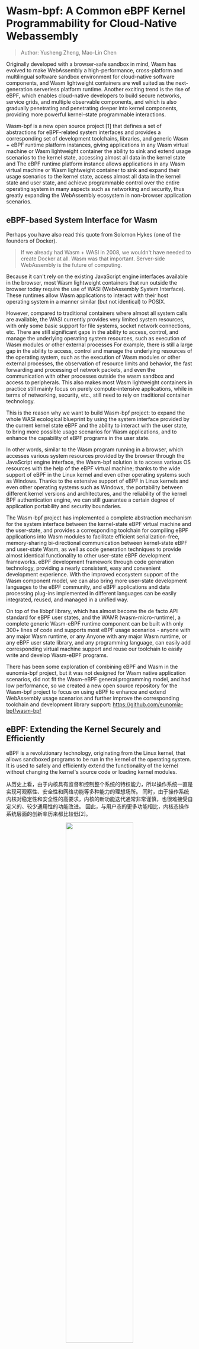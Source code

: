 # Wasm-bpf: A Common eBPF Kernel Programmability for Cloud-Native Webassembly

> Author: Yusheng Zheng, Mao-Lin Chen

Originally developed with a browser-safe sandbox in mind, Wasm has evolved to make WebAssembly a high-performance, cross-platform and multilingual software sandbox environment for cloud-native software components, and Wasm lightweight containers are well suited as the next-generation serverless platform runtime. Another exciting trend is the rise of eBPF, which enables cloud-native developers to build secure networks, service grids, and multiple observable components, and which is also gradually penetrating and penetrating deeper into kernel components, providing more powerful kernel-state programmable interactions.

Wasm-bpf is a new open source project [1] that defines a set of abstractions for eBPF-related system interfaces and provides a corresponding set of development toolchains, libraries, and generic Wasm + eBPF runtime platform instances, giving applications in any Wasm virtual machine or Wasm lightweight container the ability to sink and extend usage scenarios to the kernel state, accessing almost all data in the kernel state and The eBPF runtime platform instance allows applications in any Wasm virtual machine or Wasm lightweight container to sink and expand their usage scenarios to the kernel state, access almost all data in the kernel state and user state, and achieve programmable control over the entire operating system in many aspects such as networking and security, thus greatly expanding the WebAssembly ecosystem in non-browser application scenarios.

## eBPF-based System Interface for Wasm

Perhaps you have also read this quote from Solomon Hykes (one of the founders of Docker).

> If we already had Wasm + WASI in 2008, we wouldn't have needed to create Docker at all. Wasm was that important. Server-side WebAssembly is the future of computing.

Because it can't rely on the existing JavaScript engine interfaces available in the browser, most Wasm lightweight containers that run outside the browser today require the use of WASI (WebAssembly System Interface). These runtimes allow Wasm applications to interact with their host operating system in a manner similar (but not identical) to POSIX.

However, compared to traditional containers where almost all system calls are available, the WASI currently provides very limited system resources, with only some basic support for file systems, socket network connections, etc. There are still significant gaps in the ability to access, control, and manage the underlying operating system resources, such as execution of Wasm modules or other external processes For example, there is still a large gap in the ability to access, control and manage the underlying resources of the operating system, such as the execution of Wasm modules or other external processes, the observation of resource limits and behavior, the fast forwarding and processing of network packets, and even the communication with other processes outside the wasm sandbox and access to peripherals. This also makes most Wasm lightweight containers in practice still mainly focus on purely compute-intensive applications, while in terms of networking, security, etc., still need to rely on traditional container technology.

This is the reason why we want to build Wasm-bpf project: to expand the whole WASI ecological blueprint by using the system interface provided by the current kernel state eBPF and the ability to interact with the user state, to bring more possible usage scenarios for Wasm applications, and to enhance the capability of eBPF programs in the user state.

In other words, similar to the Wasm program running in a browser, which accesses various system resources provided by the browser through the JavaScript engine interface, the Wasm-bpf solution is to access various OS resources with the help of the eBPF virtual machine; thanks to the wide support of eBPF in the Linux kernel and even other operating systems such as Windows. Thanks to the extensive support of eBPF in Linux kernels and even other operating systems such as Windows, the portability between different kernel versions and architectures, and the reliability of the kernel BPF authentication engine, we can still guarantee a certain degree of application portability and security boundaries.

The Wasm-bpf project has implemented a complete abstraction mechanism for the system interface between the kernel-state eBPF virtual machine and the user-state, and provides a corresponding toolchain for compiling eBPF applications into Wasm modules to facilitate efficient serialization-free, memory-sharing bi-directional communication between kernel-state eBPF and user-state Wasm, as well as code generation techniques to provide almost identical functionality to other user-state eBPF development frameworks. eBPF development framework through code generation technology, providing a nearly consistent, easy and convenient development experience. With the improved ecosystem support of the Wasm component model, we can also bring more user-state development languages to the eBPF community, and eBPF applications and data processing plug-ins implemented in different languages can be easily integrated, reused, and managed in a unified way.

On top of the libbpf library, which has almost become the de facto API standard for eBPF user states, and the WAMR (wasm-micro-runtime), a complete generic Wasm-eBPF runtime component can be built with only 300+ lines of code and supports most eBPF usage scenarios - anyone with any major Wasm runtime, or any Anyone with any major Wasm runtime, or any eBPF user state library, and any programming language, can easily add corresponding virtual machine support and reuse our toolchain to easily write and develop Wasm-eBPF programs.

There has been some exploration of combining eBPF and Wasm in the eunomia-bpf project, but it was not designed for Wasm native application scenarios, did not fit the Wasm-eBPF general programming model, and had low performance, so we created a new open source repository for the Wasm-bpf project to focus on using eBPF to enhance and extend WebAssembly usage scenarios and further improve the corresponding toolchain and development library support: <https://github.com/eunomia-bpf/wasm-bpf>

## eBPF: Extending the Kernel Securely and Efficiently

eBPF is a revolutionary technology, originating from the Linux kernel, that allows sandboxed programs to be run in the kernel of the operating system. It is used to safely and efficiently extend the functionality of the kernel without changing the kernel's source code or loading kernel modules.

从历史上看，由于内核具有监督和控制整个系统的特权能力，所以操作系统一直是实现可观察性、安全性和网络功能等多种能力的理想场所。 同时，由于操作系统内核对稳定性和安全性的高要求，内核的新功能迭代通常非常谨慎，也很难接受自定义的、较少通用性的功能改进。 因此，与用户态的更多功能相比，内核态操作系统层面的创新率历来都比较低[2]。

<div align="center">
<img src=https://ebpf.io/static/overview-3c0c9cd2010cb0b7fdc26e5e17d99635.png width=60% />
</div>

eBPF 从根本上改变了这个公式。 通过允许在操作系统内运行沙盒程序，应用程序开发人员可以在运行时，可编程地向操作系统动态添加额外的功能。 然后，操作系统保证安全和执行效率，就像在即时编译（JIT）编译器和验证引擎的帮助下进行本地编译一样。eBPF 程序在内核版本之间是可移植的，并且可以自动更新，从而避免了工作负载中断和节点重启。

今天，eBPF被广泛用于各类场景：在现代数据中心和云原生环境中，可以提供高性能的网络包处理和负载均衡；以非常低的资源开销，做到对多种细粒度指标的可观测性，帮助应用程序开发人员跟踪应用程序，为性能故障排除提供洞察力；保障应用程序和容器运行时的安全执行，等等。 可能性是无穷的，而 eBPF 在操作系统内核中所释放的创新才刚刚开始[3]。

### eBPF 的未来：内核的 JavaScript 可编程接口

对于浏览器而言，JavaScript 的引入带来的可编程性开启了一场巨大的革命，使浏览器发展成为几乎独立的操作系统。 现在让我们回到 eBPF：为了理解 eBPF 对 Linux 内核的可编程性影响，对 Linux 内核的结构以及它如何与应用程序和硬件进行交互有一个高层次的理解是有帮助的[4]。

<div align="center">
<img src=https://ebpf.io/static/kernel_arch-c0be6286222dcd0e6e45250d2d9a87fd.png width=60% />
</div>

Linux 内核的主要目的是抽象出硬件或虚拟硬件，并提供一个一致的API（系统调用），允许应用程序运行和共享资源。 To achieve this, a series of subsystems and layers are maintained to distribute these responsibilities. Each subsystem typically allows some degree of configuration to take into account the different needs of the user. If the desired behavior cannot be configured, it is necessary to change the kernel. Historically, changing the behavior of the kernel, or enabling user-written programs to run in the kernel, has given two options:

| Support a kernel module locally                                                                                                                                         | Write a kernel module                                                                                                          |
| ----------------------------------------------------------------------------------------------------------------------------------------------------------------------- | ------------------------------------------------------------------------------------------------------------------------------ |
| Change the kernel source code and convince the Linux kernel community that such a change is necessary. Wait a few years for a new kernel version to become a commodity. | Fix it regularly, as every kernel version can break it. Risk breaking your Linux kernel due to the lack of security boundaries |

In practice, neither option is commonly used; the former is too costly, and the latter has almost no portability.

With eBPF, there is a new option to reprogram the behavior of the Linux kernel without changing the kernel's source code or loading kernel modules, while guaranteeing a certain degree of consistency and compatibility of behavior, as well as security, between different kernel versions. To achieve this, eBPF programs also need to have a corresponding set of APIs that allow user-defined applications to run and share resources -- in other words, in a sense, the eBPF virtual machine also provides a set of system call-like mechanisms that are available to Wasm virtual machines and user-state applications through the eBPF and user-state communication mechanisms. With the eBPF and user state communication mechanisms, Wasm VMs and user state applications can also gain full access to this set of "system calls", which can programmatically extend the capabilities of traditional system calls on the one hand, and achieve more efficient programmable IO processing on the other.

! [new-os](new-os-model.jpg)

As the diagram above shows, today's Linux kernel is evolving into a new kernel model: user-defined applications can execute in both the kernel and user states, with the user state accessing system resources through traditional system calls and the kernel state interacting with various parts of the system through BPF Helper Calls. As of early 2023, there are more than 220 Helper System Interfaces in the eBPF virtual machine in the kernel, covering a very wide range of application scenarios.

It is important to note that BPF Helper Calls and System Calls are not in competition with each other; they have completely different programming models and scenarios where they have performance benefits, and they do not completely replace each other. The situation is similar for the Wasm and Wasi related ecosystems, where a specially designed wasi interface requires a lengthy standardization process but may yield better performance and portability guarantees for user-state applications in specific scenarios, while eBPF provides a fast and flexible solution for extending the system interface while maintaining the sandbox nature and portability.

The eBPF is still in its early stages, but with the ability to interact between the kernel and user state provided by the current eBPF, applications in the Wasm VM can already obtain data and return values (kprobe, uprobe, ...) from almost any function call in the kernel and user state via the Wasm-bpf system interface transformation. ; collect and understand all system calls and obtain packet and socket level data for all network operations at a very low cost (tracepoint, socket...) Add additional protocol analyzers to the network packet processing solution and easily program any forwarding logic (XDP, TC...) ) to meet changing needs without leaving the packet processing environment of the Linux kernel.

Moreover, eBPF has the ability to write data to any address of any process in user space (bpf_probe_write_user[5]), to modify the return value of kernel functions to a limited extent (bpf_override_return[6]), and even to execute some system calls directly in the kernel state [7]; fortunately, eBPF performs a bytecode analysis before loading into the Fortunately, eBPF performs strict security checks on the bytecode before loading it into the kernel to ensure that there are no memory out-of-bounds or other operations, while many features that may expand the attack surface and pose security risks need to be explicitly chosen to be enabled at compile time before the kernel can be used; certain eBPF features can also be explicitly chosen to be enabled or disabled before the Wasm VM loads the bytecode into the kernel to ensure the security of the sandbox.

All of these scenarios do not require leaving the Wasm lightweight container: unlike traditional applications that use Wasm as a data processing or control plug-in, where these steps are implemented by logic outside the Wasm VM, it is now possible to achieve complete control and interaction with eBPF and almost all system resources that eBPF can access, even generating eBPF in real time, from within the Wasm lightweight container code to change the behavior logic of the kernel, enabling programmability of the entire system from the user state to the kernel state.

## Interaction flow between user space and eBPF programs

eBPF programs are function-based and event-driven, and a specific eBPF program is run when a kernel or user space application passes a hook point. To use an eBPF program, we first need to compile the corresponding source code into bpf bytecode using the clang/LLVM toolchain, which contains the corresponding data structure definitions, maps and progs definitions. progs are program segments, and maps can be used to store data or for bidirectional communication with the user space. After that, we can implement a complete eBPF application with the help of the user state development framework and the loading framework.

### Common user-state eBPF development framework

For a complete eBPF application, there are usually two parts: the user state and the kernel state.

- The user state program needs to interact with the kernel through a series of system calls (mainly bpf system calls), create a corresponding map to store data in the kernel state or to communicate with the user state, dynamically select different segments to load according to the configuration, dynamically modify the bytecode or configure the parameters of the eBPF program, load the corresponding bytecode information into the kernel, ensure security through validators, and communicate with the kernel through maps and the kernel, passing data from the kernel state to the user state (or vice versa) through mechanisms such as ring buffer / perf buffer.
- The kernel state is mainly responsible for the specific computational logic and data collection.

<div align="center">
<img src=https://ebpf.io/static/libbpf-ee03b2f4d79b197554fa00671e67129d.png width=60% />
</div>

### A new eBPF development framework defined on top of the user-state Wasm-eBPF system interface

The project essentially wants to treat the Wasm sandbox as an alternative user-state runtime space on top of the OS, allowing Wasm applications to implement the same programming model and execution logic in the sandbox as eBPF applications that normally run in the user state.

Wasm-bpf would require a runtime module built on top of the host (outside the sandbox), and some runtime libraries compiled to Wasm bytecode inside the sandbox to provide complete support.

![wasm](wasm-bpf-no-bcc.png)

To achieve a complete development model, we need.

- a Wasm module can correspond to multiple eBPF procedures.
- an instance of an eBPF procedure can also be shared by multiple Wasm modules
- The ability to dynamically load eBPF programs from the Wasm sandbox into the kernel, select the desired mount points to mount them, unmount them, control the complete lifecycle of multiple eBPF bytecode objects, and support most eBPF program types.
- Bi-directional communication with the kernel via multiple types of Maps, with support for most types of Maps.
- Efficient sending of messages from the kernel state to the user state (and vice versa for ring buffering) via ring buffering and perf event polling.
- It can be adapted to almost any application scenario that uses eBPF programs, and can evolve and extend as kernel features are added, without requiring changes to the Wasm VM's system interface.

This is what the Wasm-bpf project is currently working on. We have also proposed a new Proposal for WASI: WASI-eBPF [7].

In the Wasm-bpf project, all communications between Wasm and eBPF VMs do not need to go through serialization and deserialization mechanisms, and with the support of code generation techniques and BTF (BPF type format [12]) information in the toolchain, we can achieve correct communication between eBPF and Wasm with potentially different structure in vivo layouts, different size end mechanisms, different pointer widths The data can be copied directly from the kernel state to the memory of the Wasm VM when communicating through eBPF Maps, avoiding the extra loss caused by multiple copies. At the same time, the eBPF-Wasm development experience for user-state programs is greatly improved by automatically generating skeleton (bpf code framework) and type definitions.

Thanks to the CO-RE (Compile-Once, Run Everywhere) technology provided by libbpf, porting eBPF bytecode objects between different kernel versions does not introduce an additional recompilation process, nor is there any LLVM/Clang dependency at runtime [12].

Typically a compiled eBPF-Wasm module is only about 90Kb and can be dynamically loaded into the kernel and executed in less than 100ms. We also provide several examples in our repository, corresponding to various scenarios such as observable, network, and security.

We would like to thank Associate Professor Xiaozheng Lai from South China University of Technology, Professor Lijun Chen's team from Xi'an University of Posts and Telecommunications, and teachers Pu Wang and Jicheng Shi from Datan Technology for their guidance and help in combining Wasm and eBPF. blog, we will give a more detailed analysis of the principle and performance, as well as some code examples.

The Wasm-bpf compilation toolchain and runtime modules are currently developed and maintained by the eunomia-bpf open source community, and we thank the PLCT Lab of the Institute of Software of the Chinese Academy of Sciences for their support and funding, and our fellow community members for their contributions. Next, we will also improve and explore more on the corresponding eBPF and Wasm related toolchain and runtime, and actively feed back and contribute to the upstream community.

## References

- [1] wasm-bpf Github open source address: <https://github.com/eunomia-bpf/wasm-bpf>
- [2] When Wasm meets eBPF: Writing, distributing, loading and running eBPF programs using WebAssembly: <https://zhuanlan.zhihu.com/p/573941739>
- [3] <https://ebpf.io/>
- [4] What is eBPF: <https://ebpf.io/what-is-ebpf>
- [5] Offensive BPF: Understanding and using bpf_probe_write_user <https://embracethered.com/blog/posts/2021/offensive-bpf-libbpf-bpf_ probe_write_user/>
- [6] Cloud Native Security Attack and Defense｜Analysis and practice of escape container technology using eBPF: <https://security.tencent.com/index.php/blog/msg/206>
- [7] kernel-versions.md: <https://github.com/iovisor/bcc/blob/master/docs/kernel-versions.md>
- [8] WebAssembly: Docker without containers: <https://zhuanlan.zhihu.com/p/595257541>
- [9] Introduction to WebAssembly, a tool for scalability in cloud-native projects <https://mp.weixin.qq.com/s/fap0bl6GFGi8zN5BFLpkCw>
- [10] WASI-eBPF: <https://github.com/WebAssembly/WASI/issues/513>
- [11] BPF BTF Explained: <https://www.ebpf.top/post/kernel_btf/>
- [12] BPF portability and CO-RE (compile once, run everywhere): <https://cloud.tencent.com/developer/article/1802154>
